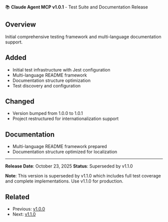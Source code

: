 📚 **Claude Agent MCP v1.0.1** - Test Suite and Documentation Release

## Overview

Initial comprehensive testing framework and multi-language documentation support.

## Added

- Initial test infrastructure with Jest configuration
- Multi-language README framework
- Documentation structure optimization
- Test discovery and configuration

## Changed

- Version bumped from 1.0.0 to 1.0.1
- Project restructured for internationalization support

## Documentation

- Multi-language README framework prepared
- Documentation structure optimized for localization

---

**Release Date**: October 23, 2025
**Status**: Superseded by v1.1.0

**Note**: This version is superseded by v1.1.0 which includes full test coverage and complete implementations. Use v1.1.0 for production.

## Related

- Previous: [v1.0.0](./RELEASE_v1.0.0.md)
- Next: [v1.1.0](./RELEASE_v1.1.0.md)
